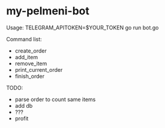 # my-pelmeni-bot

Usage: 
TELEGRAM_APITOKEN=$YOUR_TOKEN go run bot.go

Command list:
- create_order
- add_item
- remove_item
- print_current_order
- finish_order

TODO:
- parse order to count same items
- add db
- ??? 
- profit
